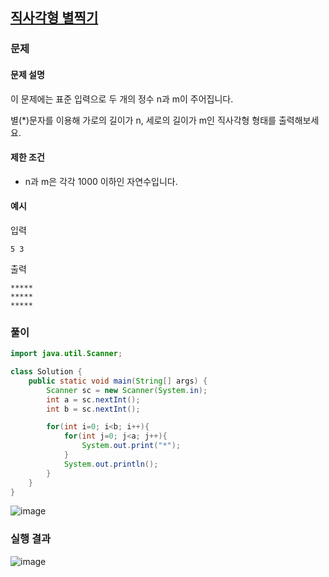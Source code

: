 ## [직사각형 별찍기](https://school.programmers.co.kr/learn/courses/30/lessons/12969)

### **문제**

#### **문제 설명**

이 문제에는 표준 입력으로 두 개의 정수 n과 m이 주어집니다.

별(\*)문자를 이용해 가로의 길이가 n, 세로의 길이가 m인 직사각형 형태를 출력해보세요.

#### **제한 조건**

-   n과 m은 각각 1000 이하인 자연수입니다.

#### **예시**

입력

```
5 3
```

출력

```
*****
*****
*****
```

### **풀이**

```java
import java.util.Scanner;

class Solution {
    public static void main(String[] args) {
        Scanner sc = new Scanner(System.in);
        int a = sc.nextInt();
        int b = sc.nextInt();

        for(int i=0; i<b; i++){
            for(int j=0; j<a; j++){
                System.out.print("*");
            }
            System.out.println();
        } 
    }
}
```

![image](https://img1.daumcdn.net/thumb/R1280x0/?scode=mtistory2&fname=https%3A%2F%2Fblog.kakaocdn.net%2Fdn%2FmcdBO%2FbtrXgqWqVn8%2FlqsKw0l490w1sA4J4yPDT1%2Fimg.png)

### **실행 결과**

![image](https://img1.daumcdn.net/thumb/R1280x0/?scode=mtistory2&fname=https%3A%2F%2Fblog.kakaocdn.net%2Fdn%2Fw9dIJ%2FbtrXj1m4GH1%2FxH4vwHnYYp91J29MvU50N1%2Fimg.png)